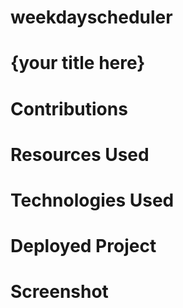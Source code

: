 # weekdayscheduler
# {your title here}
# Contributions
# Resources Used
# Technologies Used
# Deployed Project
# Screenshot